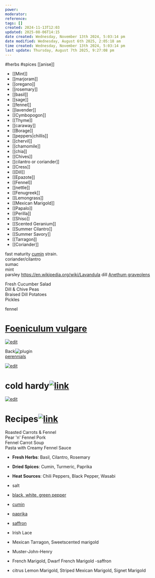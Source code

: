 ```yaml
---
power: 
moderator: 
reference: 
tags: []
created: 2024-11-13T12:03
updated: 2025-08-06T14:15
date created: Wednesday, November 13th 2024, 5:03:14 pm
date modified: Wednesday, August 6th 2025, 2:05:18 am
time created: Wednesday, November 13th 2024, 5:03:14 pm
last update: Thursday, August 7th 2025, 9:27:08 pm
---
```

 #herbs #spices 
 [[anise]]
- [[Mint]]
- [[marjoram]]
- [[oregano]]
- [[rosemary]]
- [[basil]]
- [[sage]]
- [[fennel]]
- [[lavender]]
- [[Cymbopogon]]
- [[Thyme]]
- [[caraway]]
- [[Borage]]
- [[peppers|chillis]]
- [[chervil]]
- [[chamomile]]
- [[chia]]
- [[Chives]]
- [[cilantro or coriander]]
- [[Cress]]
- [[Dill]]
- [[Epazote]]
- [[Fennel]]
- [[nettle]]
- [[Fenugreek]]
- [[Lemongrass]]
- [[Mexican Marigold]]
- [[Papalo]]
- [[Perilla]]
- [[Shiso]]
- [[Scented Geranium]]
- [[Summer Cilantro]]
- [[Summer Savory]]
- [[Tarragon]]
- [[Coriander]]

fast maturity [cumin](https://localhost/tiki-26.2/tiki-editpage.php?page=cumin) strain.  
coriander/cilantro  
sumac  
mint  
parsley
https://en.wikipedia.org/wiki/Lavandula
 dill
 [Anethum graveolens](https://localhost/tiki-26.2/tiki-index.php?page=Anethum-graveolens "refresh")

Fresh Cucumber Salad  
Dill & Chive Peas  
Braised Dill Potatoes  
Pickles

fennel
# [Foeniculum vulgare](https://localhost/tiki-26.2/tiki-index.php?page=Foeniculum-vulgare "refresh")

[![edit](https://localhost/tiki-26.2/img/icons/page_edit.png)](https://localhost/tiki-26.2/tiki-editpage.php?page=Foeniculum+vulgare&hdr=0 "Edit Section")

Back![plugin](https://localhost/tiki-26.2/img/icons/plugin.png)  
[perennials](https://localhost/tiki-26.2/tiki-index.php?page=perennials "perennials")

[![edit](https://localhost/tiki-26.2/img/icons/page_edit.png)](https://localhost/tiki-26.2/tiki-editpage.php?page=Foeniculum+vulgare&hdr=1 "Edit Section")

# cold hardy[![link](https://localhost/tiki-26.2/img/icons/link.png)](https://localhost/tiki-26.2/tiki-index.php?page=Foeniculum-vulgare#cold_hardy)

[![edit](https://localhost/tiki-26.2/img/icons/page_edit.png)](https://localhost/tiki-26.2/tiki-editpage.php?page=Foeniculum+vulgare&hdr=2 "Edit Section")

# Recipes[![link](https://localhost/tiki-26.2/img/icons/link.png)](https://localhost/tiki-26.2/tiki-index.php?page=Foeniculum-vulgare#Recipes)

Roasted Carrots & Fennel  
Pear 'n' Fennel Pork  
Fennel Carrot Soup  
Pasta with Creamy Fennel Sauce

- **Fresh Herbs**: Basil, Cilantro, Rosemary
    
- **Dried Spices**: Cumin, Turmeric, Paprika
    
- **Heat Sources**: Chili Peppers, Black Pepper, Wasabi
    

- salt
- [black, white, green pepper](https://localhost/tiki-26.2/tiki-editpage.php?page=black%2C+white%2C+green+pepper)
- [cumin](https://localhost/tiki-26.2/tiki-editpage.php?page=cumin)
- [paprika](https://localhost/tiki-26.2/tiki-editpage.php?page=paprika)
- [saffron](https://localhost/tiki-26.2/tiki-editpage.php?page=saffron)
- Irish Lace
- Mexican Tarragon, Sweetscented marigold
- Muster-John-Henry
- French Marigold, Dwarf French Marigold -saffron
- citrus Lemon Marigold, Striped Mexican Marigold, Signet Marigold